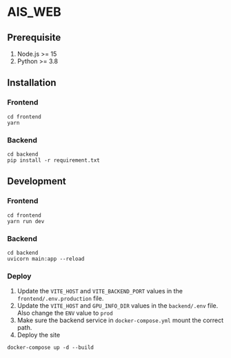 # AIS_WEB

## Prerequisite
1. Node.js >= 15
2. Python >= 3.8
## Installation
### Frontend
```
cd frontend
yarn
```
### Backend
```
cd backend
pip install -r requirement.txt
```

## Development
### Frontend
```
cd frontend
yarn run dev
```
### Backend
```
cd backend
uvicorn main:app --reload
```

### Deploy
1. Update the `VITE_HOST` and `VITE_BACKEND_PORT` values in the `frontend/.env.production` file.
2. Update the `VITE_HOST` and `GPU_INFO_DIR` values in the `backend/.env` file. Also change the `ENV` value to `prod`
3. Make sure the backend service in `docker-compose.yml` mount the correct path.
4. Deploy the site
```
docker-compose up -d --build
```